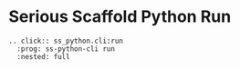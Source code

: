 # Serious Scaffold Python Run

```{eval-rst}
.. click:: ss_python.cli:run
  :prog: ss-python-cli run
  :nested: full
```
